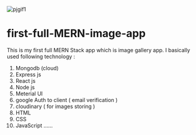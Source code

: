 ![pjgif1](https://user-images.githubusercontent.com/80037791/132415717-598c6145-855b-4d3b-907e-90a7b4876c11.gif)
# first-full-MERN-image-app
This is my first full MERN Stack app which is image gallery app.
I basically used following technology : 
1) Mongodb (cloud)
2) Express js
3) React js
4) Node js
5) Meterial UI
6) google Auth to client ( email verification )
7) cloudinary ( for images storing )
8) HTML
9) CSS
10) JavaScript ......
